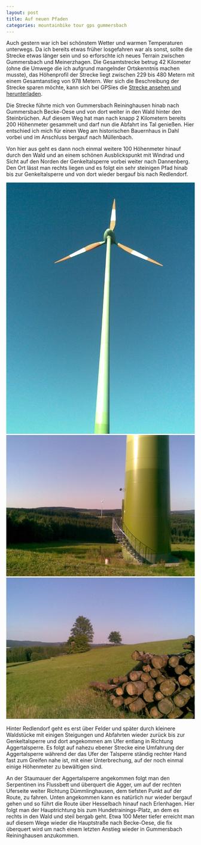 ```yaml
---
layout: post
title: Auf neuen Pfaden
categories: mountainbike tour gps gummersbach
---
```


Auch gestern war ich bei schönstem Wetter und warmen Temperaturen unterwegs. Da ich bereits etwas früher losgefahren war als sonst, sollte die Strecke etwas länger sein und so erforschte ich neues Terrain zwischen Gummersbach und Meinerzhagen. Die Gesamtstrecke betrug 42 Kilometer (ohne die Umwege die ich aufgrund mangelnder Ortskenntnis machen musste), das Höhenprofil der Strecke liegt zwischen 229 bis 480 Metern mit einem Gesamtanstieg von 978 Metern. Wer sich die Beschreibung der Strecke sparen möchte, kann sich bei GPSies die [Strecke ansehen und herunterladen](http://www.gpsies.com/map.do?fileId=nnabnzqfiwocgzcv).

Die Strecke führte mich von Gummersbach Reininghausen hinab nach Gummersbach Becke-Oese und von dort weiter in den Wald hinter den Steinbrüchen. Auf diesem Weg hat man nach knapp 2 Kilometern bereits 200 Höhenmeter gesammelt und darf nun die Abfahrt ins Tal genießen. Hier entschied ich mich für einen Weg am historischen Bauernhaus in Dahl vorbei und im Anschluss bergauf nach Müllenbach.

Von hier aus geht es dann noch einmal weitere 100 Höhenmeter hinauf durch den Wald und an einem schönen Ausblickspunkt mit Windrad und Sicht auf den Norden der Genkeltalsperre vorbei weiter nach Dannenberg. Den Ort lässt man rechts liegen und es folgt ein sehr steinigen Pfad hinab bis zur Genkeltalsperre und von dort wieder bergauf bis nach Redlendorf.

![Windrad bei Dannenberg](/images/2008-07-25/01.jpg)
![Rumpf des Windrades bei Dannenberg](/images/2008-07-25/02.jpg)
![Am Windrad bei Dannenberg](/images/2008-07-25/03.jpg)

Hinter Redlendorf geht es erst über Felder und später durch kleinere Waldstücke mit einigen Steigungen und Abfahrten wieder zurück bis zur Genkeltalsperre und dort angekommen am Ufer entlang in Richtung Aggertalsperre. Es folgt auf nahezu ebener Strecke eine Umfahrung der Aggertalsperre während der das Ufer der Talsperre ständig rechter Hand fast zum Greifen nahe ist, mit einer Unterbrechung, auf der noch einmal einige Höhenmeter zu bewältigen sind.

An der Staumauer der Aggertalsperre angekommen folgt man den Serpentinen ins Flussbett und überquert die Agger, um auf der rechten Uferseite weiter Richtung Dümmlinghausen, dem tiefsten Punkt auf der Route, zu fahren. Unten angekommen kann es natürlich nur wieder bergauf gehen und so führt die Route über Hesselbach hinauf nach Erlenhagen. Hier folgt man der Hauptrichtung bis zum Hundetrainings-Platz, an dem es rechts in den Wald und steil bergab geht. Etwa 100 Meter tiefer erreicht man auf diesem Wege wieder die Hauptstraße nach Becke-Oese, die fix überquert wird um nach einem letzten Anstieg wieder in Gummersbach Reininghausen anzukommen.
